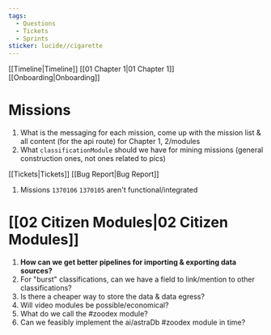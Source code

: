 ```yaml
---
tags:
  - Questions
  - Tickets
  - Sprints
sticker: lucide//cigarette
---
```

[[Timeline|Timeline]] [[01 Chapter 1|01 Chapter 1]] [[Onboarding|Onboarding]]

# Missions
1. What is the messaging for each mission, come up with the mission list & all content (for the api route) for Chapter 1, 2/modules
2. What `classificationModule` should we have for mining missions (general construction ones, not ones related to pics)

[[Tickets|Tickets]] [[Bug Report|Bug Report]]
1. Missions `1370106` `1370105` aren't functional/integrated

# [[02 Citizen Modules|02 Citizen Modules]]
1. **How can we get better pipelines for importing & exporting data sources?**
2. For "burst" classifications, can we have a field to link/mention to other classifications?
3. Is there a cheaper way to store the data & data egress?
4. Will video modules be possible/economical?
5. What do we call the #zoodex module?
6. Can we feasibly implement the ai/astraDb #zoodex module in time?